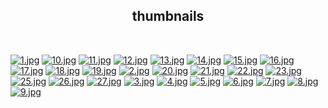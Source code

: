 <h2 align="center">thumbnails</h2>

<br/>

[![1.jpg](https://raw.githubusercontent.com/arsildo/wallpapers/main/thumbnails/1.jpg)](https://raw.githubusercontent.com/arsildo/wallpapers/main/wallpapers/1.jpg)
[![10.jpg](https://raw.githubusercontent.com/arsildo/wallpapers/main/thumbnails/10.jpg)](https://raw.githubusercontent.com/arsildo/wallpapers/main/wallpapers/10.jpg)
[![11.jpg](https://raw.githubusercontent.com/arsildo/wallpapers/main/thumbnails/11.jpg)](https://raw.githubusercontent.com/arsildo/wallpapers/main/wallpapers/11.jpg)
[![12.jpg](https://raw.githubusercontent.com/arsildo/wallpapers/main/thumbnails/12.jpg)](https://raw.githubusercontent.com/arsildo/wallpapers/main/wallpapers/12.jpg)
[![13.jpg](https://raw.githubusercontent.com/arsildo/wallpapers/main/thumbnails/13.jpg)](https://raw.githubusercontent.com/arsildo/wallpapers/main/wallpapers/13.jpg)
[![14.jpg](https://raw.githubusercontent.com/arsildo/wallpapers/main/thumbnails/14.jpg)](https://raw.githubusercontent.com/arsildo/wallpapers/main/wallpapers/14.jpg)
[![15.jpg](https://raw.githubusercontent.com/arsildo/wallpapers/main/thumbnails/15.jpg)](https://raw.githubusercontent.com/arsildo/wallpapers/main/wallpapers/15.jpg)
[![16.jpg](https://raw.githubusercontent.com/arsildo/wallpapers/main/thumbnails/16.jpg)](https://raw.githubusercontent.com/arsildo/wallpapers/main/wallpapers/16.jpg)
[![17.jpg](https://raw.githubusercontent.com/arsildo/wallpapers/main/thumbnails/17.jpg)](https://raw.githubusercontent.com/arsildo/wallpapers/main/wallpapers/17.jpg)
[![18.jpg](https://raw.githubusercontent.com/arsildo/wallpapers/main/thumbnails/18.jpg)](https://raw.githubusercontent.com/arsildo/wallpapers/main/wallpapers/18.jpg)
[![19.jpg](https://raw.githubusercontent.com/arsildo/wallpapers/main/thumbnails/19.jpg)](https://raw.githubusercontent.com/arsildo/wallpapers/main/wallpapers/19.jpg)
[![2.jpg](https://raw.githubusercontent.com/arsildo/wallpapers/main/thumbnails/2.jpg)](https://raw.githubusercontent.com/arsildo/wallpapers/main/wallpapers/2.jpg)
[![20.jpg](https://raw.githubusercontent.com/arsildo/wallpapers/main/thumbnails/20.jpg)](https://raw.githubusercontent.com/arsildo/wallpapers/main/wallpapers/20.jpg)
[![21.jpg](https://raw.githubusercontent.com/arsildo/wallpapers/main/thumbnails/21.jpg)](https://raw.githubusercontent.com/arsildo/wallpapers/main/wallpapers/21.jpg)
[![22.jpg](https://raw.githubusercontent.com/arsildo/wallpapers/main/thumbnails/22.jpg)](https://raw.githubusercontent.com/arsildo/wallpapers/main/wallpapers/22.jpg)
[![23.jpg](https://raw.githubusercontent.com/arsildo/wallpapers/main/thumbnails/23.jpg)](https://raw.githubusercontent.com/arsildo/wallpapers/main/wallpapers/23.jpg)
[![25.jpg](https://raw.githubusercontent.com/arsildo/wallpapers/main/thumbnails/25.jpg)](https://raw.githubusercontent.com/arsildo/wallpapers/main/wallpapers/25.jpg)
[![26.jpg](https://raw.githubusercontent.com/arsildo/wallpapers/main/thumbnails/26.jpg)](https://raw.githubusercontent.com/arsildo/wallpapers/main/wallpapers/26.jpg)
[![27.jpg](https://raw.githubusercontent.com/arsildo/wallpapers/main/thumbnails/27.jpg)](https://raw.githubusercontent.com/arsildo/wallpapers/main/wallpapers/27.jpg)
[![3.jpg](https://raw.githubusercontent.com/arsildo/wallpapers/main/thumbnails/3.jpg)](https://raw.githubusercontent.com/arsildo/wallpapers/main/wallpapers/3.jpg)
[![4.jpg](https://raw.githubusercontent.com/arsildo/wallpapers/main/thumbnails/4.jpg)](https://raw.githubusercontent.com/arsildo/wallpapers/main/wallpapers/4.jpg)
[![5.jpg](https://raw.githubusercontent.com/arsildo/wallpapers/main/thumbnails/5.jpg)](https://raw.githubusercontent.com/arsildo/wallpapers/main/wallpapers/5.jpg)
[![6.jpg](https://raw.githubusercontent.com/arsildo/wallpapers/main/thumbnails/6.jpg)](https://raw.githubusercontent.com/arsildo/wallpapers/main/wallpapers/6.jpg)
[![7.jpg](https://raw.githubusercontent.com/arsildo/wallpapers/main/thumbnails/7.jpg)](https://raw.githubusercontent.com/arsildo/wallpapers/main/wallpapers/7.jpg)
[![8.jpg](https://raw.githubusercontent.com/arsildo/wallpapers/main/thumbnails/8.jpg)](https://raw.githubusercontent.com/arsildo/wallpapers/main/wallpapers/8.jpg)
[![9.jpg](https://raw.githubusercontent.com/arsildo/wallpapers/main/thumbnails/9.jpg)](https://raw.githubusercontent.com/arsildo/wallpapers/main/wallpapers/9.jpg)